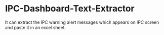 # IPC-Dashboard-Text-Extractor
It can extract the IPC warning alert messages which appears on IPC screen and paste it in an excel sheet. 
